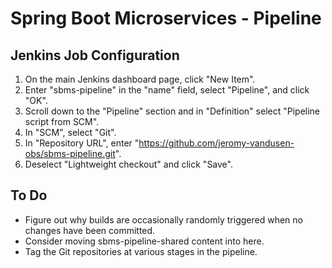 # Spring Boot Microservices - Pipeline

## Jenkins Job Configuration

1. On the main Jenkins dashboard page, click "New Item".
2. Enter "sbms-pipeline" in the "name" field, select "Pipeline", and click "OK".
3. Scroll down to the "Pipeline" section and in "Definition" select "Pipeline script from SCM".
4. In "SCM", select "Git".
5. In "Repository URL", enter "https://github.com/jeromy-vandusen-obs/sbms-pipeline.git".
6. Deselect "Lightweight checkout" and click "Save".

## To Do

* Figure out why builds are occasionally randomly triggered when no changes have been committed.
* Consider moving sbms-pipeline-shared content into here.
* Tag the Git repositories at various stages in the pipeline.
